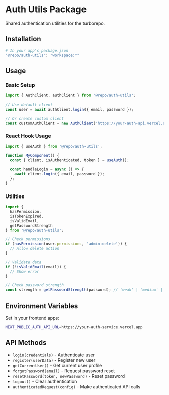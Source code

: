 # Auth Utils Package

Shared authentication utilities for the turborepo.

## Installation

```bash
# In your app's package.json
"@repo/auth-utils": "workspace:*"
```

## Usage

### Basic Setup

```typescript
import { AuthClient, authClient } from '@repo/auth-utils';

// Use default client
const user = await authClient.login({ email, password });

// Or create custom client
const customAuthClient = new AuthClient('https://your-auth-api.vercel.app');
```

### React Hook Usage

```typescript
import { useAuth } from '@repo/auth-utils';

function MyComponent() {
  const { client, isAuthenticated, token } = useAuth();
  
  const handleLogin = async () => {
    await client.login({ email, password });
  };
}
```

### Utilities

```typescript
import { 
  hasPermission, 
  isTokenExpired, 
  isValidEmail, 
  getPasswordStrength 
} from '@repo/auth-utils';

// Check permissions
if (hasPermission(user.permissions, 'admin:delete')) {
  // Allow delete action
}

// Validate data
if (!isValidEmail(email)) {
  // Show error
}

// Check password strength
const strength = getPasswordStrength(password); // 'weak' | 'medium' | 'strong'
```

## Environment Variables

Set in your frontend apps:

```bash
NEXT_PUBLIC_AUTH_API_URL=https://your-auth-service.vercel.app
```

## API Methods

- `login(credentials)` - Authenticate user
- `register(userData)` - Register new user  
- `getCurrentUser()` - Get current user profile
- `forgotPassword(email)` - Request password reset
- `resetPassword(token, newPassword)` - Reset password
- `logout()` - Clear authentication
- `authenticatedRequest(config)` - Make authenticated API calls